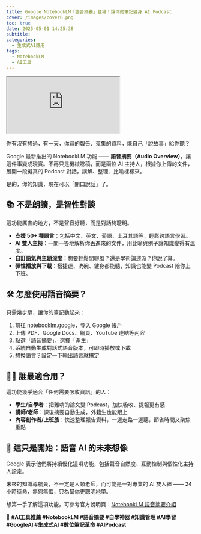 ```yaml
---
title: Google NotebookLM「語音摘要」登場！讓你的筆記變身 AI Podcast
cover: /images/cover6.png
toc: true
date: 2025-05-01 14:25:38
subtitle:
categories:
  - 生成式AI應用
tags:
  - NotebookLM
  - AI工具
---
```


<div class="iframe-wrapper">
  <iframe 
    src="https://gamma.app/embed/j9cbqgjhb59n0sb" 
    title="NotebookLM 語音摘要：AI筆記的聲音革命" 
    allow="fullscreen">
  </iframe>
</div>

你有沒有想過，有一天，你寫的報告、蒐集的資料，能自己「說故事」給你聽？

Google 最新推出的 NotebookLM 功能 —— **語音摘要（Audio Overview）**，讓這件事變成現實。不再只是機械唸稿，而是兩位 AI 主持人，根據你上傳的文件，展開一段擬真的 Podcast 對話，講解、整理、比喻樣樣來。

是的，你的知識，現在可以「開口說話」了。

## 📚 不是朗讀，是智性對談

這功能厲害的地方，不是聲音好聽，而是對話夠聰明。

- **支援 50+ 種語言**：包括中文、英文、葡語、土耳其語等，輕鬆跨語言學習。
- **AI 雙人主持**：一問一答地解析你丟進來的文件，用比喻與例子讓知識變得有溫度。
- **自訂語氣與主題深度**：想要輕鬆閒聊風？還是學術論述派？你說了算。
- **彈性播放與下載**：搭捷運、洗碗、健身都能聽，知識也能變 Podcast 陪你上下班。

## 🛠 怎麼使用語音摘要？

只需幾步驟，讓你的筆記動起來：

1. 前往 [notebooklm.google](https://notebooklm.google)，登入 Google 帳戶  
2. 上傳 PDF、Google Docs、網頁、YouTube 連結等內容  
3. 點選「語音摘要」，選擇「產生」  
4. 系統自動生成對話式語音版本，可即時播放或下載  
5. 想換語言？設定一下輸出語言就搞定

## 👩‍🏫 誰最適合用？

這功能幾乎適合「任何需要吸收資訊」的人：

- **學生/自學者**：把難啃的論文變 Podcast，加快吸收、提報更有感
- **講師/老師**：課後摘要自動生成，外籍生也能跟上
- **內容創作者/上班族**：快速整理報告資料，一邊走路一邊聽，節省時間又聚焦重點

## 🚀 這只是開始：語音 AI 的未來想像

Google 表示他們將持續優化這項功能，包括聲音自然度、互動控制與個性化主持人設定。

未來的知識導航員，不一定是人類老師，而可能是一對專業的 AI 雙人組 —— 24 小時待命，無怨無悔，只為幫你更聰明地學。

想第一手了解這項功能，可參考官方說明頁：[NotebookLM 語音摘要介紹](https://blog.google/intl/zh-tw/products/explore-get-answers/notebooklm-audio-overviews-50-langauges/?utm_source=chatgpt.com)

📌 **#AI工具推薦 #NotebookLM #語音摘要 #自學神器 #知識管理 #AI學習 #GoogleAI #生成式AI #數位筆記革命 #AIPodcast**

